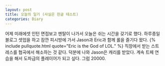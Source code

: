 ```yaml
---
layout: post
title: 오늘의 일기 (사실은 한글 테스트)
categories: Diary
---
```


어제 미래에셋 인턴 면접보고 멘탈이 나가서 오늘은 쉬는 시간을 갖기로 했다. 하루종일 블로그 셋업을 하고 잠깐 피시방에 가서 Jason과 Eric과 함께 롤을 즐기다 왔다. {% include pullquote.html quote="Eric is the God of LOL." %} 직장에서 받는 스트레스를 협곡에서 해소하는 것 같다. 덕분에 나와 Jason은 캐리를 받았다. 계속 트페 연습을 해서 도파급의 플레이어가 되고 싶다. 그럼 20000.